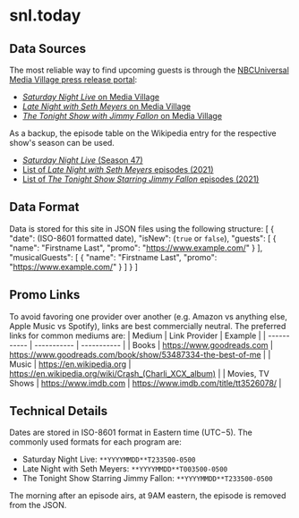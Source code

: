 # snl.today

## Data Sources
The most reliable way to find upcoming guests is through the [NBCUniversal Media Village press release portal](https://www.nbcumv.com/mediavillage#/home):
- [_Saturday Night Live_ on Media Village](https://www.nbcumv.com/mediavillage/interactive/2929fed4187b40648b79a9839e70e91fproduct169208/index.html#/show/e91b3cec-b121-41ae-ac5b-1725193c92dd/press-releases)
- [_Late Night with Seth Meyers_ on Media Village](https://www.nbcumv.com/mediavillage/interactive/2929fed4187b40648b79a9839e70e91fproduct169208/index.html#/show/1a72eb63-bc15-42a3-84d3-f108c3cd9d80/press-releases)
- [_The Tonight Show with Jimmy Fallon_ on Media Village](https://www.nbcumv.com/mediavillage/interactive/2929fed4187b40648b79a9839e70e91fproduct169208/index.html#/show/ef2b8417-a8f9-4d23-a3db-0616dd5eb096/press-releases)

As a backup, the episode table on the Wikipedia entry for the respective show's season can be used.
- [_Saturday Night Live_ (Season 47)](https://en.wikipedia.org/wiki/Saturday_Night_Live_(season_47)#Episodes)
- [List of _Late Night with Seth Meyers_ episodes (2021)](https://en.wikipedia.org/wiki/List_of_Late_Night_with_Seth_Meyers_episodes_(2021))
- [List of _The Tonight Show Starring Jimmy Fallon_ episodes (2021)](https://en.wikipedia.org/wiki/List_of_The_Tonight_Show_Starring_Jimmy_Fallon_episodes_(2021))

## Data Format

Data is stored for this site in JSON files using the following structure:
[
    {
        "date": (ISO-8601 formatted date),
        "isNew": (`true` or `false`),
        "guests": [
            {
                "name": "Firstname Last",
                "promo": "https://www.example.com/"
            }
        ],
        "musicalGuests": [
            {
                "name": "Firstname Last",
                "promo": "https://www.example.com/"
            }
        ]
    }
]

## Promo Links
To avoid favoring one provider over another (e.g. Amazon vs anything else, Apple Music vs Spotify), links are best commercially neutral. The preferred links for common mediums are:
| Medium                 | Link Provider                     | Example                                                       |
| -----------            | -----------                       | -----------                                                   |
| Books                  | https://www.goodreads.com         | https://www.goodreads.com/book/show/53487334-the-best-of-me   | 
| Music                  | https://en.wikipedia.org          | https://en.wikipedia.org/wiki/Crash_(Charli_XCX_album)        |
| Movies, TV Shows       | https://www.imdb.com              | https://www.imdb.com/title/tt3526078/                         |

## Technical Details
Dates are stored in ISO-8601 format in Eastern time (UTC−5). The commonly used formats for each program are:
- Saturday Night Live: `**YYYYMMDD**T233500-0500`
- Late Night with Seth Meyers: `**YYYYMMDD**T003500-0500`
- The Tonight Show Starring Jimmy Fallon: `**YYYYMMDD**T233500-0500`

The morning after an episode airs, at 9AM eastern, the episode is removed from the JSON.

